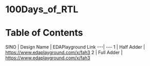 # 100Days_of_RTL


# Table of Contents

SINO | Design Name | EDAPlayground Link
---| ---
1 | Half Adder | https://www.edaplayground.com/x/fah3
2 | Full Adder | https://www.edaplayground.com/x/fah3
